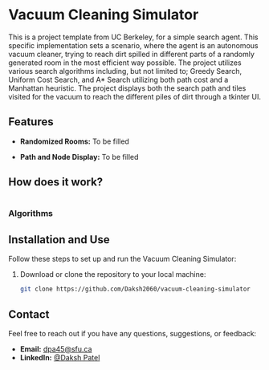 # Vacuum Cleaning Simulator

This is a project template from UC Berkeley, for a simple search agent. This specific implementation sets a scenario, where the agent is an autonomous vacuum cleaner, trying to reach dirt spilled in different parts of a randomly generated room in the most efficient way possible. The project utilizes various search algorithms including, but not limited to; Greedy Search, Uniform Cost Search, and A* Search utilizing both path cost and a Manhattan heuristic. The project displays both the search path and tiles visited for the vacuum to reach the different piles of dirt through a tkinter UI.

## Features

- **Randomized Rooms:** To be filled

- **Path and Node Display:** To be filled

## How does it work?

<p align="center">
  <img src="" />
</p>

### Algorithms

## Installation and Use

Follow these steps to set up and run the Vacuum Cleaning Simulator:

1. Download or clone the repository to your local machine:

   ```bash
   git clone https://github.com/Daksh2060/vacuum-cleaning-simulator
   ```
   
## Contact

Feel free to reach out if you have any questions, suggestions, or feedback:

- **Email:** dpa45@sfu.ca
- **LinkedIn:** [@Daksh Patel](https://www.linkedin.com/in/daksh-patel-956622290/)
